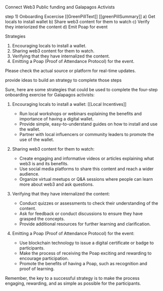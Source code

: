 Connect Web3 Public funding and Galapagos Activists

step 1) Onboarding Excercise
[[GreenPillText]]
[[greenPillSummary]]
a) Get locals to install wallet
b) Share web3 content for them to watch
c) Verify they interiorized the content
d) Emit Poap for event

Strategies

1. Encouraging locals to install a wallet.
2. Sharing web3 content for them to watch.
3. Verifying that they have internalized the content.
4. Emitting a Poap (Proof of Attendance Protocol) for the event.

Please check the actual source or platform for real-time updates.

provide ideas to build an strategy to complete those steps

Sure, here are some strategies that could be used to complete the four-step onboarding exercise for Galapagos activists:

1. Encouraging locals to install a wallet:
    [[Local Incentives]]
    - Run local workshops or webinars explaining the benefits and importance of having a digital wallet.
    - Provide simple, easy-to-understand guides on how to install and use the wallet.
    - Partner with local influencers or community leaders to promote the use of the wallet.
2. Sharing web3 content for them to watch:
    
    - Create engaging and informative videos or articles explaining what web3 is and its benefits.
    - Use social media platforms to share this content and reach a wider audience.
    - Organize virtual meetups or Q&A sessions where people can learn more about web3 and ask questions.
3. Verifying that they have internalized the content:
    
    - Conduct quizzes or assessments to check their understanding of the content.
    - Ask for feedback or conduct discussions to ensure they have grasped the concepts.
    - Provide additional resources for further learning and clarification.
4. Emitting a Poap (Proof of Attendance Protocol) for the event:
    
    - Use blockchain technology to issue a digital certificate or badge to participants.
    - Make the process of receiving the Poap exciting and rewarding to encourage participation.
    - Promote the benefits of having a Poap, such as recognition and proof of learning.

Remember, the key to a successful strategy is to make the process engaging, rewarding, and as simple as possible for the participants.


